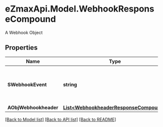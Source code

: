 # eZmaxApi.Model.WebhookResponseCompound
A Webhook Object

## Properties

Name | Type | Description | Notes
------------ | ------------- | ------------- | -------------
**SWebhookEvent** | **string** | The concatenated string to describe the Webhook event | [optional] 
**AObjWebhookheader** | [**List&lt;WebhookheaderResponseCompound&gt;**](WebhookheaderResponseCompound.md) |  | [optional] 

[[Back to Model list]](../README.md#documentation-for-models) [[Back to API list]](../README.md#documentation-for-api-endpoints) [[Back to README]](../README.md)

